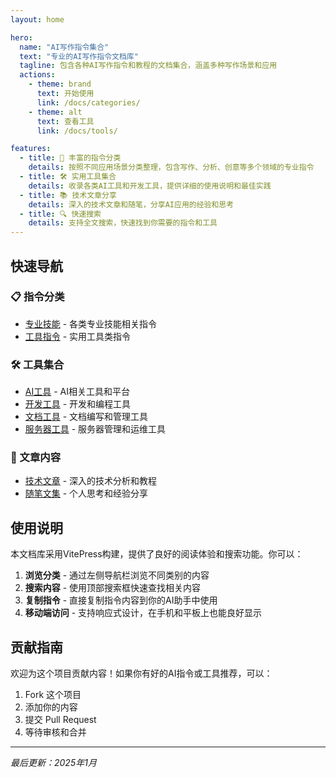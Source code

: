 ```yaml
---
layout: home

hero:
  name: "AI写作指令集合"
  text: "专业的AI写作指令文档库"
  tagline: 包含各种AI写作指令和教程的文档集合，涵盖多种写作场景和应用
  actions:
    - theme: brand
      text: 开始使用
      link: /docs/categories/
    - theme: alt
      text: 查看工具
      link: /docs/tools/

features:
  - title: 📝 丰富的指令分类
    details: 按照不同应用场景分类整理，包含写作、分析、创意等多个领域的专业指令
  - title: 🛠️ 实用工具集合
    details: 收录各类AI工具和开发工具，提供详细的使用说明和最佳实践
  - title: 📚 技术文章分享
    details: 深入的技术文章和随笔，分享AI应用的经验和思考
  - title: 🔍 快速搜索
    details: 支持全文搜索，快速找到你需要的指令和工具
---
```


## 快速导航

### 📋 指令分类
- [专业技能](/docs/categories/专业技能/) - 各类专业技能相关指令
- [工具指令](/docs/categories/tools/) - 实用工具类指令

### 🛠️ 工具集合
- [AI工具](/docs/tools/AI工具/) - AI相关工具和平台
- [开发工具](/docs/tools/开发工具/) - 开发和编程工具
- [文档工具](/docs/tools/文档工具/) - 文档编写和管理工具
- [服务器工具](/docs/tools/服务器工具/) - 服务器管理和运维工具

### 📖 文章内容
- [技术文章](/docs/articles/) - 深入的技术分析和教程
- [随笔文集](/docs/essays/) - 个人思考和经验分享

## 使用说明

本文档库采用VitePress构建，提供了良好的阅读体验和搜索功能。你可以：

1. **浏览分类** - 通过左侧导航栏浏览不同类别的内容
2. **搜索内容** - 使用顶部搜索框快速查找相关内容
3. **复制指令** - 直接复制指令内容到你的AI助手中使用
4. **移动端访问** - 支持响应式设计，在手机和平板上也能良好显示

## 贡献指南

欢迎为这个项目贡献内容！如果你有好的AI指令或工具推荐，可以：

1. Fork 这个项目
2. 添加你的内容
3. 提交 Pull Request
4. 等待审核和合并

---

*最后更新：2025年1月*